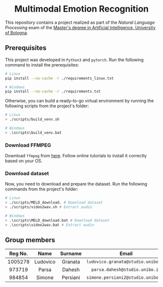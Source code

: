 <h1 align='center'> Multimodal Emotion Recognition </h1>

This repository contains a project realized as part of the _Natural Language Processing_ exam of the [Master's degree in Artificial Intelligence, University of Bologna](https://corsi.unibo.it/2cycle/artificial-intelligence).

## Prerequisites

This project was developed in `Python3` and `pytorch`. Run the following command to install the prerequisites:

```bash
# Linux
pip install --no-cache -r ./requirements_linux.txt

# Windows
pip install --no-cache -r ./requirements.txt
```

Otherwise, you can build a ready-to-go virtual environment by running the following scripts from the project's folder:

```bash
# Linux
> ./scripts/build_venv.sh

# Windows
> .\scripts\build_venv.bat
```

### Download FFMPEG

Download `ffmpeg` from [here](https://ffmpeg.org/download.html). Follow online tutorials to install it correctly based on your OS.

### Download dataset

Now, you need to download and prepare the dataset. Run the following commands from the project's folder:

```bash
# Linux
> ./scripts/MELD_download. # Download dataset
> ./scripts/video2wav.sh # Extract audio

# Windows
> .\scripts\MELD_download.bat # Download dataset
> .\scripts\video2wav.bat # Extract audio
```

## Group members

|  Reg No.  |  Name     |  Surname  |     Email                              |    Username      |
| :-------: | :-------: | :-------: | :------------------------------------: | :--------------: |
|  1005278  | Ludovico  | Granata   | `ludovico.granata@studio.unibo.it`     | [_LudovicoGranata_](https://github.com/LudovicoGranata) |
|  973719  | Parsa     | Dahesh    | `parsa.dahesh@studio.unibo.it`         | [_ParsaD23_](https://github.com/ParsaD23) |
|  984854  | Simone    | Persiani  | `simone.persiani2@studio.unibo.it`     | [_iosonopersia_](https://github.com/iosonopersia) |


